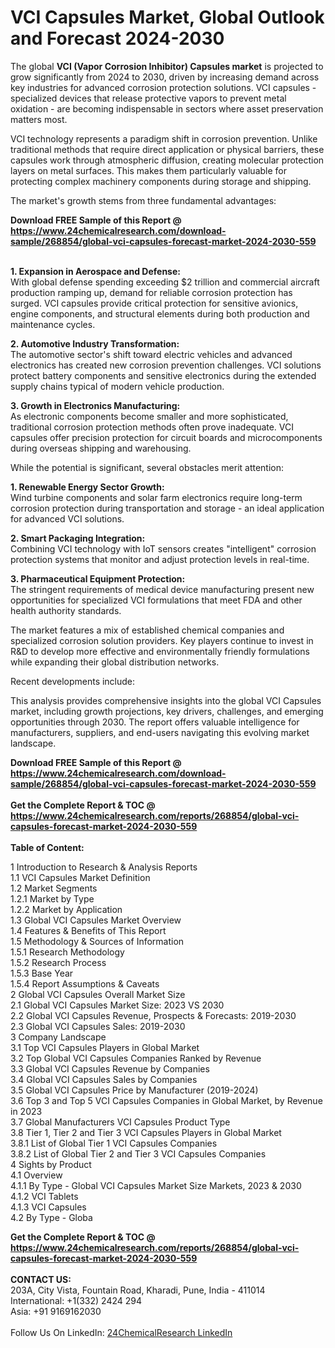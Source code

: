 <h1>VCI Capsules Market, Global Outlook and Forecast 2024-2030</h1><p>The global <strong>VCI (Vapor Corrosion Inhibitor) Capsules market</strong> is projected to grow significantly from 2024 to 2030, driven by increasing demand across key industries for advanced corrosion protection solutions. VCI capsules - specialized devices that release protective vapors to prevent metal oxidation - are becoming indispensable in sectors where asset preservation matters most.</p><p>VCI technology represents a paradigm shift in corrosion prevention. Unlike traditional methods that require direct application or physical barriers, these capsules work through atmospheric diffusion, creating molecular protection layers on metal surfaces. This makes them particularly valuable for protecting complex machinery components during storage and shipping.</p><p>The market's growth stems from three fundamental advantages:</p><div><b>Download FREE Sample of this Report @ 
            <a href="https://www.24chemicalresearch.com/download-sample/268854/global-vci-capsules-forecast-market-2024-2030-559">
            https://www.24chemicalresearch.com/download-sample/268854/global-vci-capsules-forecast-market-2024-2030-559</a></b></div><br><p><strong>1. Expansion in Aerospace and Defense:</strong><br>
With global defense spending exceeding $2 trillion and commercial aircraft production ramping up, demand for reliable corrosion protection has surged. VCI capsules provide critical protection for sensitive avionics, engine components, and structural elements during both production and maintenance cycles.</p><p><strong>2. Automotive Industry Transformation:</strong><br>
The automotive sector's shift toward electric vehicles and advanced electronics has created new corrosion prevention challenges. VCI solutions protect battery components and sensitive electronics during the extended supply chains typical of modern vehicle production.</p><p><strong>3. Growth in Electronics Manufacturing:</strong><br>
As electronic components become smaller and more sophisticated, traditional corrosion protection methods often prove inadequate. VCI capsules offer precision protection for circuit boards and microcomponents during overseas shipping and warehousing.</p><p>While the potential is significant, several obstacles merit attention:</p><p><strong>1. Renewable Energy Sector Growth:</strong><br>
Wind turbine components and solar farm electronics require long-term corrosion protection during transportation and storage - an ideal application for advanced VCI solutions.</p><p><strong>2. Smart Packaging Integration:</strong><br>
Combining VCI technology with IoT sensors creates "intelligent" corrosion protection systems that monitor and adjust protection levels in real-time.</p><p><strong>3. Pharmaceutical Equipment Protection:</strong><br>
The stringent requirements of medical device manufacturing present new opportunities for specialized VCI formulations that meet FDA and other health authority standards.</p><p>The market features a mix of established chemical companies and specialized corrosion solution providers. Key players continue to invest in R&amp;D to develop more effective and environmentally friendly formulations while expanding their global distribution networks.</p><p>Recent developments include:</p><p>This analysis provides comprehensive insights into the global VCI Capsules market, including growth projections, key drivers, challenges, and emerging opportunities through 2030. The report offers valuable intelligence for manufacturers, suppliers, and end-users navigating this evolving market landscape.</p><div><b>Download FREE Sample of this Report @ 
            <a href="https://www.24chemicalresearch.com/download-sample/268854/global-vci-capsules-forecast-market-2024-2030-559">
            https://www.24chemicalresearch.com/download-sample/268854/global-vci-capsules-forecast-market-2024-2030-559</a></b></div><br><div><b>Get the Complete Report & TOC @ 
            <a href="https://www.24chemicalresearch.com/reports/268854/global-vci-capsules-forecast-market-2024-2030-559">
            https://www.24chemicalresearch.com/reports/268854/global-vci-capsules-forecast-market-2024-2030-559</a></b></div><br>
            <b>Table of Content:</b><p>1 Introduction to Research & Analysis Reports<br />
    1.1 VCI Capsules Market Definition<br />
    1.2 Market Segments<br />
        1.2.1 Market by Type<br />
        1.2.2 Market by Application<br />
    1.3 Global VCI Capsules Market Overview<br />
    1.4 Features & Benefits of This Report<br />
    1.5 Methodology & Sources of Information<br />
        1.5.1 Research Methodology<br />
        1.5.2 Research Process<br />
        1.5.3 Base Year<br />
        1.5.4 Report Assumptions & Caveats<br />
2 Global VCI Capsules Overall Market Size<br />
    2.1 Global VCI Capsules Market Size: 2023 VS 2030<br />
    2.2 Global VCI Capsules Revenue, Prospects & Forecasts: 2019-2030<br />
    2.3 Global VCI Capsules Sales: 2019-2030<br />
3 Company Landscape<br />
    3.1 Top VCI Capsules Players in Global Market<br />
    3.2 Top Global VCI Capsules Companies Ranked by Revenue<br />
    3.3 Global VCI Capsules Revenue by Companies<br />
    3.4 Global VCI Capsules Sales by Companies<br />
    3.5 Global VCI Capsules Price by Manufacturer (2019-2024)<br />
    3.6 Top 3 and Top 5 VCI Capsules Companies in Global Market, by Revenue in 2023<br />
    3.7 Global Manufacturers VCI Capsules Product Type<br />
    3.8 Tier 1, Tier 2 and Tier 3 VCI Capsules Players in Global Market<br />
        3.8.1 List of Global Tier 1 VCI Capsules Companies<br />
        3.8.2 List of Global Tier 2 and Tier 3 VCI Capsules Companies<br />
4 Sights by Product<br />
    4.1 Overview<br />
        4.1.1 By Type - Global VCI Capsules Market Size Markets, 2023 & 2030<br />
        4.1.2 VCI Tablets<br />
        4.1.3 VCI Capsules<br />
    4.2 By Type - Globa</p><div><b>Get the Complete Report & TOC @ 
            <a href="https://www.24chemicalresearch.com/reports/268854/global-vci-capsules-forecast-market-2024-2030-559">
            https://www.24chemicalresearch.com/reports/268854/global-vci-capsules-forecast-market-2024-2030-559</a></b></div><br><b>CONTACT US:</b><br>
            203A, City Vista, Fountain Road, Kharadi, Pune, India - 411014<br>
            International: +1(332) 2424 294<br>
            Asia: +91 9169162030 <br><br>
            Follow Us On LinkedIn: <a href="https://www.linkedin.com/company/24chemicalresearch/">24ChemicalResearch LinkedIn</a>